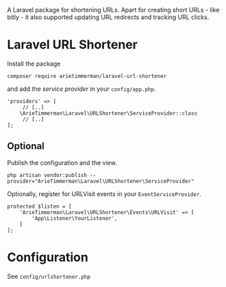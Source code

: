 
A Laravel package for shortening URLs. Apart for creating short URLs - like bitly - it also supported updating URL redirects and tracking URL clicks.

# Laravel URL Shortener 

Install the package 

~~~
composer require arietimmerman/laravel-url-shortener
~~~

and add the _service provider_ in your `config/app.php`.

~~~.php
'providers' => [
     // [..]
    \ArieTimmerman\Laravel\URLShortener\ServiceProvider::class
     // [..]
];
~~~

## Optional

Publish the configuration and the view.

~~~.php
php artisan vendor:publish --provider="ArieTimmerman\Laravel\URLShortener\ServiceProvider"
~~~

Optionally, register for URLVisit events in your `EventServiceProvider`.

~~~.php
protected $listen = [
	'ArieTimmerman\Laravel\URLShortener\Events\URLVisit' => [
		'App\Listener\YourListener',
	]
];
~~~    

# Configuration

See `config/urlshortener.php`
